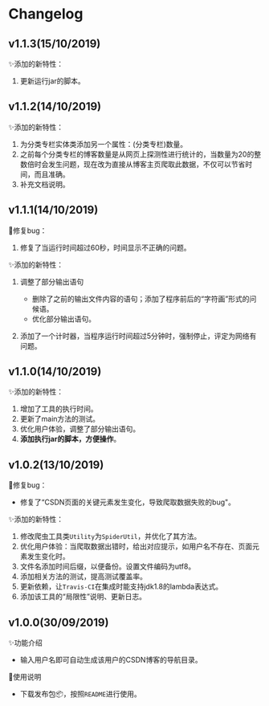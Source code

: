 # Changelog

## v1.1.3(15/10/2019)

:sparkles:添加的新特性：

1. 更新运行jar的脚本。

## v1.1.2(14/10/2019)

:sparkles:添加的新特性：

1. 为分类专栏实体类添加另一个属性：(分类专栏)数量。
2. 之前每个分类专栏的博客数量是从网页上探测性进行统计的，当数量为20的整数倍时会发生问题，现在改为直接从博客主页爬取此数据，不仅可以节省时间，而且准确。
3. 补充文档说明。

## v1.1.1(14/10/2019)

:bug:修复bug：

1. 修复了当运行时间超过60秒，时间显示不正确的问题。

:sparkles:添加的新特性：

1. 调整了部分输出语句

   - 删除了之前的输出文件内容的语句；添加了程序前后的“字符画”形式的问候语。
   - 优化部分输出语句。

2. 添加了一个计时器，当程序运行时间超过5分钟时，强制停止，评定为网络有问题。

## v1.1.0(14/10/2019)

:sparkles:添加的新特性：

1. 增加了工具的执行时间。
2. 更新了main方法的测试。
3. 优化用户体验，调整了部分输出语句。
4. **添加执行jar的脚本，方便操作**。

## v1.0.2(13/10/2019)

:bug:修复bug：

- 修复了“CSDN页面的关键元素发生变化，导致爬取数据失败的bug"。

:sparkles:添加的新特性：

1. 修改爬虫工具类`Utility`为`SpiderUtil`，并优化了其方法。
2. 优化用户体验：当爬取数据出错时，给出对应提示，如用户名不存在、页面元素发生变化时。
3. 文件名添加时间后缀，以便备份。设置文件编码为utf8。
4. 添加相关方法的测试，提高测试覆盖率。
5. 更新依赖，让`Travis-CI`在集成时能支持jdk1.8的lambda表达式。
6. 添加该工具的“局限性”说明、更新日志。

## v1.0.0(30/09/2019)

:sparkles:功能介绍

- 输入用户名即可自动生成该用户的CSDN博客的导航目录。

:memo:使用说明

- 下载发布包:package:，按照`README`进行使用。